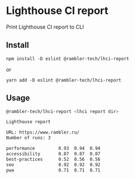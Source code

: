# Lighthouse CI report

Print Lighthouse CI report to CLI

## Install

```
npm install -D eslint @rambler-tech/lhci-report
```

or

```
yarn add -D eslint @rambler-tech/lhci-report
```

## Usage

```sh
@rambler-tech/lhci-report <lhci report dir>

Lighthouse report

URL: https://www.rambler.ru/
Number of runs: 3

performance         0.93  0.94  0.94
accessibility       0.87  0.87  0.87
best-practices      0.52  0.56  0.56
seo                 0.92  0.92  0.92
pwa                 0.71  0.71  0.71
```
